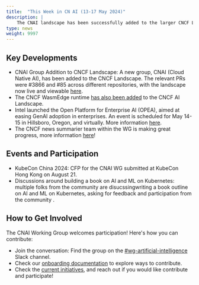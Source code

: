 ```yaml
---
title:  "This Week in CN AI (13-17 May 2024)"
description: |
    The CNAI landscape has been successfully added to the larger CNCF Landscape, with live updates ongoing (e.g., WasmEdge). Key upcoming events include the OPEA community event and KubeCon China 2024, where the CNAI WG submitted a CFP to talk about the white paper and other efforts. Community members are also collaborating on a book about AI and ML on Kubernetes. Regular AI project meetings continue to facilitate collaboration.
type: news
weight: 9997
---
```



## Key Developments

- CNAI Group Addition to CNCF Landscape: A new group, CNAI (Cloud Native AI), has been added to the CNCF Landscape. The relevant PRs were #3866 and #85 across different repositories, with the landscape now live and viewable [here](https://landscape.cncf.io/?group=cnai).
- The CNCF WasmEdge runtime [has also been added](https://github.com/cncf/landscape/pull/3876) to the CNCF AI Landscape.
- Intel launched the Open Platform for Enterprise AI (OPEA), aimed at easing GenAI adoption in enterprises. An event is scheduled for May 14-15 in Hillsboro, Oregon, and virtually. More information [here](https://opea.dev/community-days/).
- The CNCF news summarier team within the WG is making great progress, more information [here](https://docs.google.com/document/d/1L-gP001biKswpLTX6X0iC2QfLZHBESPpa-VA3KfbhXU/edit)!

## Events and Participation

- KubeCon China 2024: CFP for the CNAI WG submitted at KubeCon Hong Kong on August 21.
- Discussions around building a book on AI and ML on Kubernetes: multiple folks from the community are disucssingwriting a book outline on AI and ML on Kubernetes, asking for feedback and participation from the community .

## How to Get Involved

The CNAI Working Group welcomes participation! Here's how you can contribute:

* Join the conversation: Find the group on the [#wg-artificial-intelligence](https://cloud-native.slack.com/archives/C05TYJE81SR) Slack channel.
* Check our [onboarding documentation](https://tag-runtime.cncf.io/wgs/cnaiwg/onboarding/) to explore ways to contribute.
* Check the [current initiatives](https://github.com/orgs/cncf/projects/38), and reach out if you would like contribute and participate!
